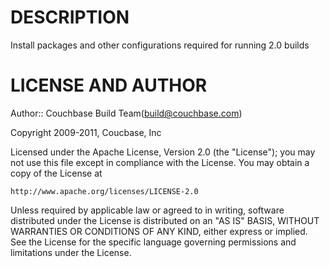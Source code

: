 DESCRIPTION
===========

Install packages and other configurations required for 
running 2.0 builds

LICENSE AND AUTHOR
==================

Author:: Couchbase Build Team(<build@couchbase.com>)

Copyright 2009-2011, Coucbase, Inc

Licensed under the Apache License, Version 2.0 (the "License");
you may not use this file except in compliance with the License.
You may obtain a copy of the License at

    http://www.apache.org/licenses/LICENSE-2.0

Unless required by applicable law or agreed to in writing, software
distributed under the License is distributed on an "AS IS" BASIS,
WITHOUT WARRANTIES OR CONDITIONS OF ANY KIND, either express or implied.
See the License for the specific language governing permissions and
limitations under the License.
